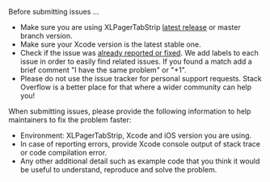 Before submitting issues ...

- Make sure you are using XLPagerTabStrip [latest release](https://github.com/xmartlabs/XLPagerTabStrip/releases) or master branch version.
- Make sure your Xcode version is the latest stable one.
- Check if the issue was [already reported or fixed](https://github.com/xmartlabs/XLPagerTabStrip/issues?utf8=%E2%9C%93&q=is%3Aissue). We add labels to each issue in order to easily find related issues. If you found a match add a brief comment "I have the same problem" or "+1".
- Please do not use the issue tracker for personal support requests. Stack Overflow is a better place for that where a wider community can help you!

When submitting issues, please provide the following information to help maintainers to fix the problem faster:

- Environment: XLPagerTabStrip, Xcode and iOS version you are using.
- In case of reporting errors, provide Xcode console output of stack trace or code compilation error.
- Any other additional detail such as example code that you think it would be useful to understand, reproduce and solve the problem.
